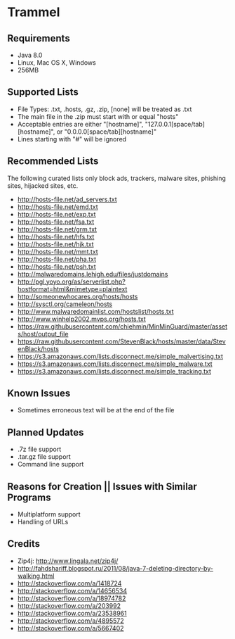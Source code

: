 Trammel
==========

Requirements
------------
- Java 8.0
- Linux, Mac OS X, Windows
- 256MB

Supported Lists
---------------
- File Types: .txt, .hosts, .gz, .zip, [none] will be treated as .txt
- The main file in the .zip must start with or equal "hosts"
- Acceptable entries are either "[hostname]", "127.0.0.1[space/tab][hostname]", or "0.0.0.0[space/tab][hostname]"
- Lines starting with "#" will be ignored

Recommended Lists
-----------------
The following curated lists only block ads, trackers, malware sites, phishing sites, hijacked sites, etc.
- http://hosts-file.net/ad_servers.txt
- http://hosts-file.net/emd.txt
- http://hosts-file.net/exp.txt
- http://hosts-file.net/fsa.txt
- http://hosts-file.net/grm.txt
- http://hosts-file.net/hfs.txt
- http://hosts-file.net/hjk.txt
- http://hosts-file.net/mmt.txt
- http://hosts-file.net/pha.txt
- http://hosts-file.net/psh.txt
- http://malwaredomains.lehigh.edu/files/justdomains
- http://pgl.yoyo.org/as/serverlist.php?hostformat=html&mimetype=plaintext
- http://someonewhocares.org/hosts/hosts
- http://sysctl.org/cameleon/hosts
- http://www.malwaredomainlist.com/hostslist/hosts.txt
- http://www.winhelp2002.mvps.org/hosts.txt
- https://raw.githubusercontent.com/chiehmin/MinMinGuard/master/assets/host/output_file
- https://raw.githubusercontent.com/StevenBlack/hosts/master/data/StevenBlack/hosts
- https://s3.amazonaws.com/lists.disconnect.me/simple_malvertising.txt
- https://s3.amazonaws.com/lists.disconnect.me/simple_malware.txt
- https://s3.amazonaws.com/lists.disconnect.me/simple_tracking.txt


Known Issues
------------
- Sometimes erroneous text will be at the end of the file

Planned Updates
---------------
- .7z file support
- .tar.gz file support
- Command line support

Reasons for Creation || Issues with Similar Programs
----------------------------------------------------
- Multiplatform support
- Handling of URLs

Credits
-------
- Zip4j: http://www.lingala.net/zip4j/
- http://fahdshariff.blogspot.ru/2011/08/java-7-deleting-directory-by-walking.html
- http://stackoverflow.com/a/1418724
- http://stackoverflow.com/a/14656534
- http://stackoverflow.com/a/18974782
- http://stackoverflow.com/a/203992
- http://stackoverflow.com/a/23538961
- http://stackoverflow.com/a/4895572
- http://stackoverflow.com/a/5667402
